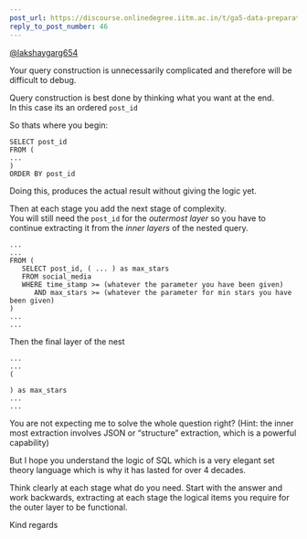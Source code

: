 ```yaml
---
post_url: https://discourse.onlinedegree.iitm.ac.in/t/ga5-data-preparation-discussion-thread-tds-jan-2025/166576/47
reply_to_post_number: 46
---
```

[@lakshaygarg654](/u/lakshaygarg654)

Your query construction is unnecessarily complicated and therefore will be difficult to debug.

Query construction is best done by thinking what you want at the end.  
In this case its an ordered `post_id`

So thats where you begin:

```
SELECT post_id
FROM (
...
)
ORDER BY post_id

```

Doing this, produces the actual result without giving the logic yet.

Then at each stage you add the next stage of complexity.  
You will still need the `post_id` for the *outermost layer* so you have to continue extracting it from the *inner layers* of the nested query.

```
...
...
FROM (
   SELECT post_id, ( ... ) as max_stars
   FROM social_media
   WHERE time_stamp >= (whatever the parameter you have been given)
      AND max_stars >= (whatever the parameter for min stars you have been given)
)
...
...

```

Then the final layer of the nest

```
...
...
(

) as max_stars
...
...

```

You are not expecting me to solve the whole question right? (Hint: the inner most extraction involves JSON or “structure” extraction, which is a powerful capability)

But I hope you understand the logic of SQL which is a very elegant set theory language which is why it has lasted for over 4 decades.

Think clearly at each stage what do you need. Start with the answer and work backwards, extracting at each stage the logical items you require for the outer layer to be functional.

Kind regards
